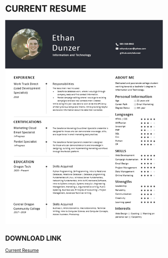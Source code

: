 # CURRENT RESUME
<a href="https://github.com/edunzer/CURRENT_RESUME/blob/main/Resume%203.4.0.pdf"><img src="https://github.com/edunzer/CURRENT_RESUME/blob/main/Resume%203.4.0.jpg" width="950"></a>
## DOWNLOAD LINK
<a href="https://github.com/edunzer/CURRENT_RESUME/raw/main/Resume%203.4.0.pdf">Current Resume</a>
